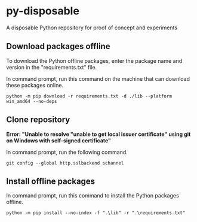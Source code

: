# py-disposable
A disposable Python repository for proof of concept and experiments


## Download packages offline
To download the Python offline packages, enter the package name and version in the "requirements.txt" file. 

In command prompt, run this command on the machine that can download these packages online.

```
python -m pip download -r requirements.txt -d ./lib --platform win_amd64 --no-deps
```

## Clone repository

**Error: "Unable to resolve "unable to get local issuer certificate" using git on Windows with self-signed certificate"**

In command prompt, run the following command.
```
git config --global http.sslbackend schannel
```

## Install offline packages

In command prompt, run this command to install the Python packages offline.
```
python -m pip install --no-index -f ".\lib" -r ".\requirements.txt"
```